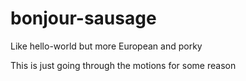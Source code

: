 # bonjour-sausage
Like hello-world but more European and porky

This is just going through the motions for some reason
